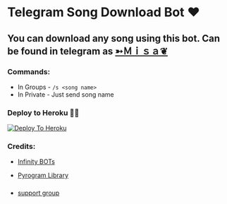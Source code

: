# Telegram Song Download Bot ❤

## You can download any song using this bot. Can be found in telegram as [➳Ｍｉｓａ❦](https://t.me/meenuty_bot)

### Commands:
- In Groups - `/s <song name>`
- In Private - Just send song name

### Deploy to Heroku 🏃‍♂

[![Deploy To Heroku](https://www.herokucdn.com/deploy/button.svg)](https://heroku.com/deploy?template=https://github.com/killersparrow0/song-dl-tg-bot)

### Credits:

- [Infinity BOTs](https://t.me/Infinity_BOTs)

- [Pyrogram Library](https://github.com/pyrogram/pyrogram)
###
- [support group](https://t.me/movies_songs_tj)
